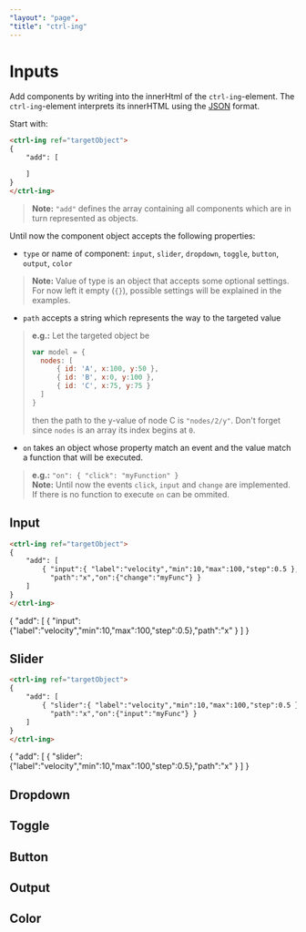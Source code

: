```yaml
---
"layout": "page",
"title": "ctrl-ing"
---
```


# Inputs

Add components by writing into the innerHtml of the `ctrl-ing`-element. The `ctrl-ing`-element interprets its innerHTML using the [JSON](https://developer.mozilla.org/en-US/docs/Web/JavaScript/Reference/Global_Objects/JSON) format.

Start with:

```HTML
<ctrl-ing ref="targetObject">
{
    "add": [

    ]
}
</ctrl-ing>
```

> **Note:** `"add"` defines the array containing all components which are in turn represented as objects.

Until now the component object accepts the following properties:

* `type` or name of component: `input`, `slider`, `dropdown`, `toggle`, `button`, `output`, `color`
> **Note:** Value of type is an object that accepts some optional settings. For now left it empty (`{}`), possible settings will be explained in the examples.
* `path` accepts a string which represents the way to the targeted value
> **e.g.:** Let the targeted object be
> ```JavaScript
> var model = {
>   nodes: [ 
>       { id: 'A', x:100, y:50 },
>       { id: 'B', x:0, y:100 },
>       { id: 'C', x:75, y:75 }
>   ]
> }
> ```
> then the path to the y-value of node C is `"nodes/2/y"`. Don't forget since `nodes` is an array its index begins at `0`.
* `on` takes an object whose property match an event and the value match a function that will be executed.
> **e.g.:** `"on": { "click": "myFunction" }`<br>
> **Note:** Until now the events `click`, `input` and `change` are implemented. If there is no function to execute `on` can be ommited.

## Input

<script>var targetObject = { x:10 }</script>

```HTML
<ctrl-ing ref="targetObject">
{
    "add": [
        { "input":{ "label":"velocity","min":10,"max":100,"step":0.5 },
          "path":"x","on":{"change":"myFunc"} }
    ]
}
</ctrl-ing>
```

<ctrl-ing ref="targetObject" xOffset=20 yOffset=-15>
{
    "add": [ { "input":{"label":"velocity","min":10,"max":100,"step":0.5},"path":"x" } ]
}
</ctrl-ing>

## Slider

<script>var targetObject = { x:10 }</script>

```HTML
<ctrl-ing ref="targetObject">
{
    "add": [
        { "slider":{ "label":"velocity","min":10,"max":100,"step":0.5 },
          "path":"x","on":{"input":"myFunc"} }
    ]
}
</ctrl-ing>
```

<ctrl-ing ref="targetObject" xOffset=20 yOffset=-15>
{
    "add": [ { "slider":{"label":"velocity","min":10,"max":100,"step":0.5},"path":"x" } ]
}
</ctrl-ing>

## Dropdown

## Toggle

## Button

## Output

## Color

